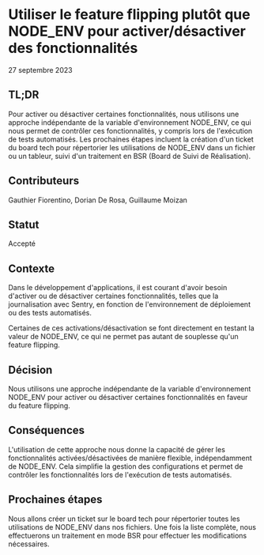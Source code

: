 # Utiliser le feature flipping plutôt que NODE_ENV pour activer/désactiver des fonctionnalités

27 septembre 2023

## TL;DR
Pour activer ou désactiver certaines fonctionnalités, nous utilisons une approche indépendante de la variable d'environnement NODE_ENV, ce qui nous permet de contrôler ces fonctionnalités, y compris lors de l'exécution de tests automatisés. Les prochaines étapes incluent la création d'un ticket du board tech pour répertorier les utilisations de NODE_ENV dans un fichier ou un tableur, suivi d'un traitement en BSR (Board de Suivi de Réalisation).

## Contributeurs
Gauthier Fiorentino, Dorian De Rosa, Guillaume Moizan

## Statut
Accepté

## Contexte
Dans le développement d'applications, il est courant d'avoir besoin d'activer ou de désactiver certaines fonctionnalités, telles que la journalisation avec Sentry, en fonction de l'environnement de déploiement ou des tests automatisés.

Certaines de ces activations/désactivation se font directement en testant la valeur de NODE_ENV, ce qui ne permet pas autant de souplesse qu'un feature flipping.

## Décision
Nous utilisons une approche indépendante de la variable d'environnement NODE_ENV pour activer ou désactiver certaines fonctionnalités en faveur du feature flipping.

## Conséquences
L'utilisation de cette approche nous donne la capacité de gérer les fonctionnalités activées/désactivées de manière flexible, indépendamment de NODE_ENV. Cela simplifie la gestion des configurations et permet de contrôler les fonctionnalités lors de l'exécution de tests automatisés.

## Prochaines étapes
Nous allons créer un ticket sur le board tech pour répertorier toutes les utilisations de NODE_ENV dans nos fichiers. Une fois la liste complète, nous effectuerons un traitement en mode BSR pour effectuer les modifications nécessaires.




